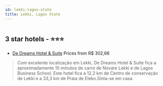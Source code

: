 ```yaml
---
id: lekki-lagos-state
title: Lekki, Lagos State
---
```


<center><img src="https://i.travelapi.com/hotels/24000000/23700000/23694500/23694418/c51e90c3_z.jpg" alt="" /></center>


##  3 star hotels - ⭐️⭐️⭐️

-    [De Dreams Hotel & Suite](https://www.hurb.com/br/aud/https://www.hurb.com/br/hotels/lekki/de-dreams-hotel-suite-HT-0QD9?cmp=18055) Prices from R$ 302,66
   > Com excelente localização em Lekki, De Dreams Hotel & Suite fica a aproximadamente 15 minutos de carro de Novare Lekki e de Lagos Business School.  Este hotel fica a 12,2 km de Centro de conservação de Lekki e a 33,3 km de Praia de Eleko.Sinta-se em casa 
